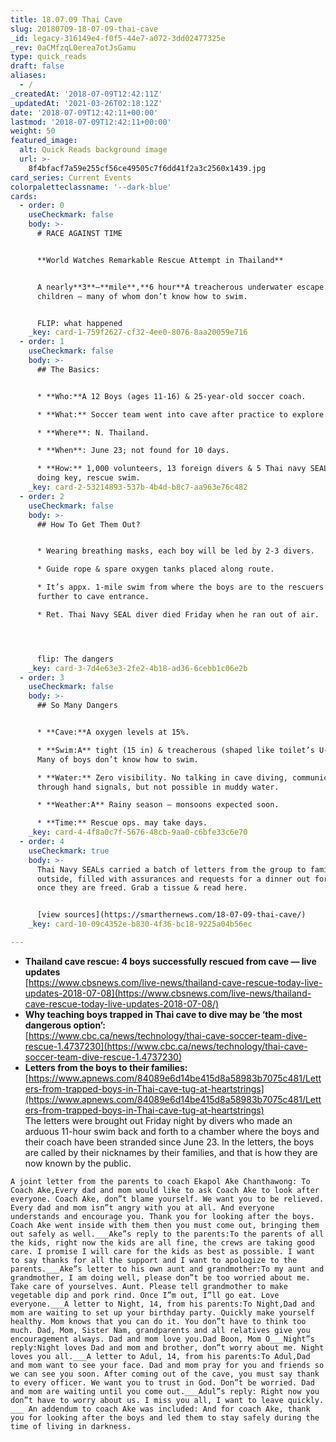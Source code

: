 ```yaml
---
title: 18.07.09 Thai Cave
slug: 20180709-18-07-09-thai-cave
_id: legacy-316149e4-f0f5-44e7-a072-3dd02477325e
_rev: 0aCMfzqL0erea7otJsGamu
type: quick_reads
draft: false
aliases:
  - /
_createdAt: '2018-07-09T12:42:11Z'
_updatedAt: '2021-03-26T02:18:12Z'
date: '2018-07-09T12:42:11+00:00'
lastmod: '2018-07-09T12:42:11+00:00'
weight: 50
featured_image:
  alt: Quick Reads background image
  url: >-
    8f4bfacf7a59e255cf56ce49505c7f6dd41f2a3c2560x1439.jpg
card_series: Current Events
colorpaletteclassname: '--dark-blue'
cards:
  - order: 0
    useCheckmark: false
    body: >-
      # RACE AGAINST TIME


      **World Watches Remarkable Rescue Attempt in Thailand**


      A nearly**3**–**mile**,**6 hour**A treacherous underwater escape for
      children – many of whom don’t know how to swim.


      FLIP: what happened
    _key: card-1-759f2627-cf32-4ee0-8076-8aa20059e716
  - order: 1
    useCheckmark: false
    body: >-
      ## The Basics:


      * **Who:**A 12 Boys (ages 11-16) & 25-year-old soccer coach.

      * **What:** Soccer team went into cave after practice to explore.

      * **Where**: N. Thailand.

      * **When**: June 23; not found for 10 days.

      * **How:** 1,000 volunteers, 13 foreign divers & 5 Thai navy SEALs are
      doing key, rescue swim.
    _key: card-2-53214893-537b-4b4d-b8c7-aa963e76c482
  - order: 2
    useCheckmark: false
    body: >-
      ## How To Get Them Out?


      * Wearing breathing masks, each boy will be led by 2-3 divers.

      * Guide rope & spare oxygen tanks placed along route.

      * It’s appx. 1-mile swim from where the boys are to the rescuers’ base;
      further to cave entrance.

      * Ret. Thai Navy SEAL diver died Friday when he ran out of air.




      flip: The dangers
    _key: card-3-7d4e63e3-2fe2-4b18-ad36-6cebb1c06e2b
  - order: 3
    useCheckmark: false
    body: >-
      ## So Many Dangers


      * **Cave:**A oxygen levels at 15%.

      * **Swim:A** tight (15 in) & treacherous (shaped like toilet’s U-bend).
      Many of boys don’t know how to swim.

      * **Water:** Zero visibility. No talking in cave diving, communication
      through hand signals, but not possible in muddy water.

      * **Weather:A** Rainy season – monsoons expected soon.

      * **Time:** Rescue ops. may take days.
    _key: card-4-4f8a0c7f-5676-48cb-9aa0-c6bfe33c6e70
  - order: 4
    useCheckmark: true
    body: >-
      Thai Navy SEALs carried a batch of letters from the group to family
      outside, filled with assurances and requests for a dinner out for chicken
      once they are freed. Grab a tissue & read here.


      [view sources](https://smarthernews.com/18-07-09-thai-cave/)
    _key: card-10-09c4352e-b830-4f36-bc18-9225a04b56ec

---
```

* **Thailand cave rescue: 4 boys successfully rescued from cave — live updates**  
[https://www.cbsnews.com/live-news/thailand-cave-rescue-today-live-updates-2018-07-08](https://www.cbsnews.com/live-news/thailand-cave-rescue-today-live-updates-2018-07-08/)
* **Why teaching boys trapped in Thai cave to dive may be ‘the most dangerous option’:**  
[https://www.cbc.ca/news/technology/thai-cave-soccer-team-dive-rescue-1.4737230](https://www.cbc.ca/news/technology/thai-cave-soccer-team-dive-rescue-1.4737230)
* **Letters from the boys to their families:**  
[https://www.apnews.com/84089e6d14be415d8a58983b7075c481/Letters-from-trapped-boys-in-Thai-cave-tug-at-heartstrings](https://www.apnews.com/84089e6d14be415d8a58983b7075c481/Letters-from-trapped-boys-in-Thai-cave-tug-at-heartstrings)  
The letters were brought out Friday night by divers who made an arduous 11-hour swim back and forth to a chamber where the boys and their coach have been stranded since June 23. In the letters, the boys are called by their nicknames by their families, and that is how they are now known by the public.

`A joint letter from the parents to coach Ekapol Ake Chanthawong: To Coach Ake,Every dad and mom would like to ask Coach Ake to look after everyone. Coach Ake, don”t blame yourself. We want you to be relieved. Every dad and mom isn”t angry with you at all. And everyone understands and encourage you. Thank you for looking after the boys. Coach Ake went inside with them then you must come out, bringing them out safely as well.___Ake”s reply to the parents:To the parents of all the kids, right now the kids are all fine, the crews are taking good care. I promise I will care for the kids as best as possible. I want to say thanks for all the support and I want to apologize to the parents.___Ake”s letter to his own aunt and grandmother:To my aunt and grandmother, I am doing well, please don”t be too worried about me. Take care of yourselves. Aunt. Please tell grandmother to make vegetable dip and pork rind. Once I”m out, I”ll go eat. Love everyone.___A letter to Night, 14, from his parents:To Night,Dad and mom are waiting to set up your birthday party. Quickly make yourself healthy. Mom knows that you can do it. You don”t have to think too much. Dad, Mom, Sister Nam, grandparents and all relatives give you encouragement always. Dad and mom love you.Dad Boon, Mom O___Night”s reply:Night loves Dad and mom and brother, don”t worry about me. Night loves you all.___A letter to Adul, 14, from his parents:To Adul,Dad and mom want to see your face. Dad and mom pray for you and friends so we can see you soon. After coming out of the cave, you must say thank to every officer. We want you to trust in God. Don”t be worried. Dad and mom are waiting until you come out.___Adul”s reply: Right now you don”t have to worry about us. I miss you all, I want to leave quickly. ___ An addendum to coach Ake was included: And for coach Ake, thank you for looking after the boys and led them to stay safely during the time of living in darkness.`